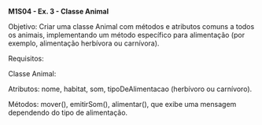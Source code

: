 **M1S04 - Ex. 3 - Classe Animal**

Objetivo: Criar uma classe Animal com métodos e atributos comuns a todos os animais, implementando um método específico para alimentação (por exemplo, alimentação herbívora ou carnívora).

Requisitos:

Classe Animal:

Atributos: nome, habitat, som, tipoDeAlimentacao (herbívoro ou carnívoro).

Métodos: mover(), emitirSom(), alimentar(), que exibe uma mensagem dependendo do tipo de alimentação.